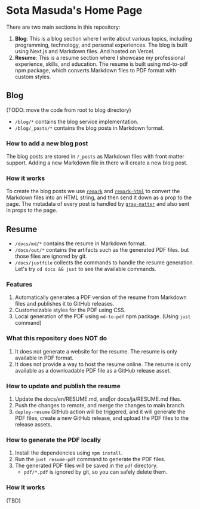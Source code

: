 # Sota Masuda's Home Page

There are two main sections in this repository:
1. **Blog**: This is a blog section where I write about various topics, including programming, technology, and personal experiences. The blog is built using Next.js and Markdown files. And hosted on Vercel.
2. **Resume**: This is a resume section where I showcase my professional experience, skills, and education. The resume is built using md-to-pdf npm package, which converts Markdown files to PDF format with custom styles.


## Blog

(TODO: move the code from root to blog directory)

- `/blog/*` contains the blog service implementation.
- `/blog/_posts/*` contains the blog posts in Markdown format.


### How to add a new blog post

The blog posts are stored in `/_posts` as Markdown files with front matter support. Adding a new Markdown file in there will create a new blog post.

### How it works

To create the blog posts we use [`remark`](https://github.com/remarkjs/remark) and [`remark-html`](https://github.com/remarkjs/remark-html) to convert the Markdown files into an HTML string, and then send it down as a prop to the page. The metadata of every post is handled by [`gray-matter`](https://github.com/jonschlinkert/gray-matter) and also sent in props to the page.


## Resume

- `/docs/md/*` contains the resume in Markdown format.
- `/docs/out/*` contains the artifacts such as the generated PDF files. but those files are ignored by git.
- `/docs/justfile` collects the commands to handle the resume generation. Let's try `cd docs && just` to see the available commands.

### Features

1. Automatically generates a PDF version of the resume from Markdown files and publishes it to GitHub releases.
2. Customeizable styles for the PDF using CSS.
3. Local generation of the PDF using `md-to-pdf` npm package. (Using `just` command)

### What this repository does NOT do

1. It does not generate a website for the resume. The resume is only available in PDF format.
2. It does not provide a way to host the resume online. The resume is only available as a downloadable PDF file as a GitHub release asset.


### How to update and publish the resume

1. Update the docs/en/RESUME.md, and|or docs/ja/RESUME.md files.
2. Push the changes to remote, and merge the changes to main branch.
3. `deploy-resume` GitHub action will be triggered, and it will generate the PDF files, create a new GitHub release, and upload the PDF files to the release assets.


### How to generate the PDF locally

1. Install the dependencies using `npm install`.
2. Run the `just resume-pdf` command to generate the PDF files.
3. The generated PDF files will be saved in the `pdf` directory.
    - `pdf/*.pdf` is ignored by git, so you can safely delete them.


### How it works

(TBD)
